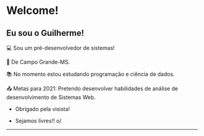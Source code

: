 # Welcome!

 

## Eu sou o Guilherme!

 

:computer: Sou um pré-desenvolvedor de sistemas!

:house_with_garden: De Campo Grande-MS.

:books: No momento estou estudando programação e ciência de dados.

:outbox_tray: Metas para 2021: Pretendo desenvolver habilidades de análise de desenvolvimento de Sistemas Web.


- Obrigado pela visista!

- Sejamos livres!! o/

----------------------------------------------------------------------------------
